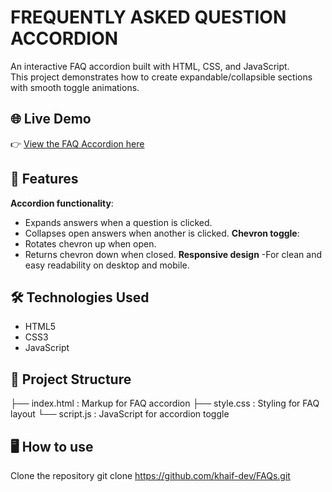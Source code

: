 # FREQUENTLY ASKED QUESTION ACCORDION

An interactive FAQ accordion built with HTML, CSS, and JavaScript.  
This project demonstrates how to create expandable/collapsible sections with smooth toggle animations.

## 🌐 Live Demo
👉 [View the FAQ Accordion here](https://your-username.github.io/faq-accordion/)  

## 🚀 Features
**Accordion functionality**:
  - Expands answers when a question is clicked.
  - Collapses open answers when another is clicked.
**Chevron toggle**:
  - Rotates chevron up when open.
  - Returns chevron down when closed.
**Responsive design** 
  -For clean and easy readability on desktop and mobile.

## 🛠️ Technologies Used
  - HTML5 
  - CSS3
  - JavaScript 
  
## 📂 Project Structure
  ├── index.html : Markup for FAQ accordion
  ├── style.css : Styling for FAQ layout
  └── script.js : JavaScript for accordion toggle

## 🖥️ How  to use
  Clone the repository
  git clone https://github.com/khaif-dev/FAQs.git


  

